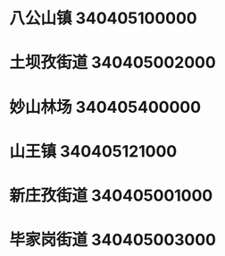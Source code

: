 # 八公山镇 340405100000
# 土坝孜街道 340405002000
# 妙山林场 340405400000
# 山王镇 340405121000
# 新庄孜街道 340405001000
# 毕家岗街道 340405003000
